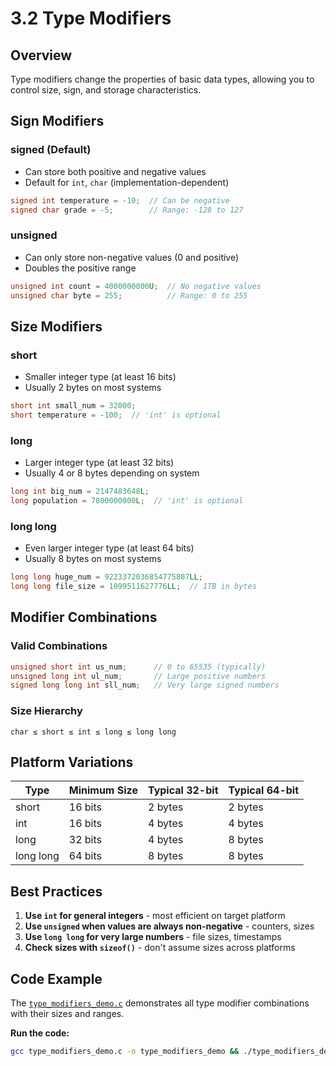 # 3.2 Type Modifiers

## Overview

Type modifiers change the properties of basic data types, allowing you to control size, sign, and storage characteristics.

## Sign Modifiers

### signed (Default)
- Can store both positive and negative values
- Default for `int`, `char` (implementation-dependent)
```c
signed int temperature = -10;  // Can be negative
signed char grade = -5;        // Range: -128 to 127
```

### unsigned
- Can only store non-negative values (0 and positive)
- Doubles the positive range
```c
unsigned int count = 4000000000U;  // No negative values
unsigned char byte = 255;          // Range: 0 to 255
```

## Size Modifiers

### short
- Smaller integer type (at least 16 bits)
- Usually 2 bytes on most systems
```c
short int small_num = 32000;
short temperature = -100;  // 'int' is optional
```

### long
- Larger integer type (at least 32 bits)
- Usually 4 or 8 bytes depending on system
```c
long int big_num = 2147483648L;
long population = 7800000000L;  // 'int' is optional
```

### long long
- Even larger integer type (at least 64 bits)
- Usually 8 bytes on most systems
```c
long long huge_num = 9223372036854775807LL;
long long file_size = 1099511627776LL;  // 1TB in bytes
```

## Modifier Combinations

### Valid Combinations
```c
unsigned short int us_num;      // 0 to 65535 (typically)
unsigned long int ul_num;       // Large positive numbers
signed long long int sll_num;   // Very large signed numbers
```

### Size Hierarchy
```
char ≤ short ≤ int ≤ long ≤ long long
```

## Platform Variations

| Type | Minimum Size | Typical 32-bit | Typical 64-bit |
|------|-------------|----------------|----------------|
| short | 16 bits | 2 bytes | 2 bytes |
| int | 16 bits | 4 bytes | 4 bytes |
| long | 32 bits | 4 bytes | 8 bytes |
| long long | 64 bits | 8 bytes | 8 bytes |

## Best Practices

1. **Use `int` for general integers** - most efficient on target platform
2. **Use `unsigned` when values are always non-negative** - counters, sizes
3. **Use `long long` for very large numbers** - file sizes, timestamps
4. **Check sizes with `sizeof()`** - don't assume sizes across platforms

## Code Example

The [`type_modifiers_demo.c`](type_modifiers_demo.c) demonstrates all type modifier combinations with their sizes and ranges.

**Run the code:**
```bash
gcc type_modifiers_demo.c -o type_modifiers_demo && ./type_modifiers_demo
```
